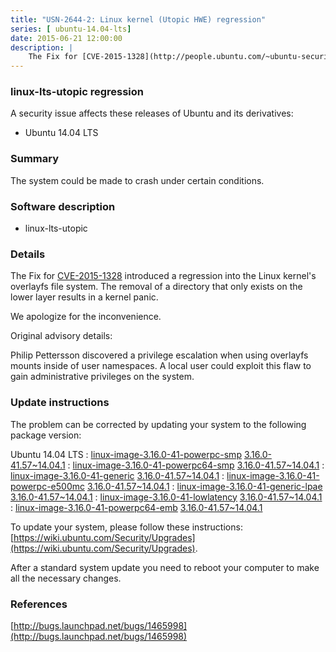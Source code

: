```yaml
---
title: "USN-2644-2: Linux kernel (Utopic HWE) regression"
series: [ ubuntu-14.04-lts]
date: 2015-06-21 12:00:00
description: |
    The Fix for [CVE-2015-1328](http://people.ubuntu.com/~ubuntu-security/cve/CVE-2015-1328) introduced a regression into the Linux kernel&#39;s overlayfs file system. The removal of a directory that only exists on the lower layer results in a kernel panic.
--- 
```

 
 


### linux-lts-utopic regression

A security issue affects these releases of Ubuntu and its derivatives:

* Ubuntu 14.04 LTS

### Summary

The system could be made to crash under certain conditions. 

### Software description

* linux-lts-utopic 

### Details

The Fix for [CVE-2015-1328](http://people.ubuntu.com/~ubuntu-security/cve/CVE-2015-1328) introduced a regression into the Linux kernel&#39;s overlayfs file system. The removal of a directory that only exists on the lower layer results in a kernel panic.

We apologize for the inconvenience.

Original advisory details:

 Philip Pettersson discovered a privilege escalation when using overlayfs mounts inside of user namespaces. A local user could exploit this flaw to gain administrative privileges on the system. 

### Update instructions

The problem can be corrected by updating your system to the following package version:

Ubuntu 14.04 LTS
 : [linux-image-3.16.0-41-powerpc-smp](https://launchpad.net/ubuntu/+source/linux-lts-utopic) <span> [3.16.0-41.57~14.04.1](https://launchpad.net/ubuntu/+source/linux-lts-utopic/3.16.0-41.57~14.04.1) </span> 
 : [linux-image-3.16.0-41-powerpc64-smp](https://launchpad.net/ubuntu/+source/linux-lts-utopic) <span> [3.16.0-41.57~14.04.1](https://launchpad.net/ubuntu/+source/linux-lts-utopic/3.16.0-41.57~14.04.1) </span> 
 : [linux-image-3.16.0-41-generic](https://launchpad.net/ubuntu/+source/linux-lts-utopic) <span> [3.16.0-41.57~14.04.1](https://launchpad.net/ubuntu/+source/linux-lts-utopic/3.16.0-41.57~14.04.1) </span> 
 : [linux-image-3.16.0-41-powerpc-e500mc](https://launchpad.net/ubuntu/+source/linux-lts-utopic) <span> [3.16.0-41.57~14.04.1](https://launchpad.net/ubuntu/+source/linux-lts-utopic/3.16.0-41.57~14.04.1) </span> 
 : [linux-image-3.16.0-41-generic-lpae](https://launchpad.net/ubuntu/+source/linux-lts-utopic) <span> [3.16.0-41.57~14.04.1](https://launchpad.net/ubuntu/+source/linux-lts-utopic/3.16.0-41.57~14.04.1) </span> 
 : [linux-image-3.16.0-41-lowlatency](https://launchpad.net/ubuntu/+source/linux-lts-utopic) <span> [3.16.0-41.57~14.04.1](https://launchpad.net/ubuntu/+source/linux-lts-utopic/3.16.0-41.57~14.04.1) </span> 
 : [linux-image-3.16.0-41-powerpc64-emb](https://launchpad.net/ubuntu/+source/linux-lts-utopic) <span> [3.16.0-41.57~14.04.1](https://launchpad.net/ubuntu/+source/linux-lts-utopic/3.16.0-41.57~14.04.1) </span> 

To update your system, please follow these instructions: [https://wiki.ubuntu.com/Security/Upgrades](https://wiki.ubuntu.com/Security/Upgrades).

After a standard system update you need to reboot your computer to make all the necessary changes. 

### References

 
 [http://bugs.launchpad.net/bugs/1465998](http://bugs.launchpad.net/bugs/1465998)
 

